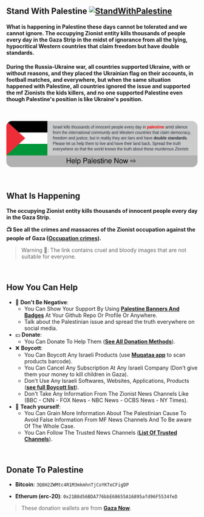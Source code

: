 ## Stand With Palestine [![StandWithPalestine](https://raw.githubusercontent.com/karim-eg/StandWithPalestine/main/assets/palestine_badge.svg)](https://github.com/karim-eg/StandWithPalestine/blob/main/Donate.md)
#### What is happening in Palestine these days cannot be tolerated and we cannot ignore. The occupying Zionist entity kills thousands of people every day in the Gaza Strip in the midst of ignorance from all the lying, hypocritical Western countries that claim freedom but have double standards.
#### During the Russia-Ukraine war, all countries supported Ukraine, with or without reasons, and they placed the Ukrainian flag on their accounts, in football matches, and everywhere, but when the same situation happened with Palestine, all countries ignored the issue and supported the mf Zionists the kids killers, and no one supported Palestine even though Palestine's position is like Ukraine's position.

<br>

[![StandWithPalestine](https://raw.githubusercontent.com/karim-eg/StandWithPalestine/main/assets/palestine_banner.svg)](https://github.com/karim-eg/StandWithPalestine/blob/main/Donate.md)

<br>

## What Is Happening
__The occupying Zionist entity kills thousands of innocent people every day in the Gaza Strip.__

__📺 See all the crimes and massacres of the Zionist occupation against the people of Gaza (<a href="https://encept.notion.site/fb9b47539672461ea8767cc60914ae7e?v=becbc29a0fb642e7aed82193e0fc5294" target="_blank">Occupation crimes</a>).__
> Warning 🔞: The link contains cruel and bloody images that are not suitable for everyone.
 
<br>

## How You Can Help
- 🙌 **Don't Be Negative**:
  - You Can Show Your Support By Using <a href="https://github.com/karim-eg/StandWithPalestine/blob/main/Banners.md">**Palestine Banners And Badges**</a> At Your Github Repo Or Profile Or Anywhere.
  - Talk about the Palestinian issue and spread the truth everywhere on social media.
- 💵 **Donate**:
  - You Can Donate To Help Them (<a href="https://github.com/karim-eg/StandWithPalestine/blob/main/Donate.md">**See All Donation Methods**</a>).
- ❌ **Boycott**:
  - You Can Boycott Any Israeli Products (use <a href="https://play.google.com/store/apps/details?id=co.encept.muqataa" target="_blank">**Muqataa app**</a> to scan products barcode).
  - You Can Cancel Any Subscription At Any Israeli Company (Don't give them your money to kill children in Gaza).
  - Don't Use Any Israeli Softwares, Websites, Applications, Products (<a href="https://github.com/karim-eg/StandWithPalestine/blob/main/Boycott.md">**see full Boycott list**</a>).
  - Don't Take Any Information From The Zionist News Channels Like (BBC - CNN - FOX News - NBC News - OCBS News - NY Times).
- 📰 **Teach yourself**:
  - You Can Grain More Information About The Palestinian Cause To Avoid False Information From MF News Channels And To Be aware Of The Whole Case.
  - You Can Follow The Trusted News Channels (<a href="https://github.com/karim-eg/StandWithPalestine/blob/main/TrustedMedia.md">**List Of Trusted Channels**</a>).

<br>

## Donate To Palestine

- **Bitcoin**:
  `3Q8H2ZWMtc4R1M3mkmhnTjCoYKTeCFigDP`

- **Etherum (erc-20)**:
  `0x21B8d56BDA776bbE68655A16895afd96F5534feD`

> These donation wallets are from <a href="https://t.me/gazaalannet">**Gaza Now**</a>.


